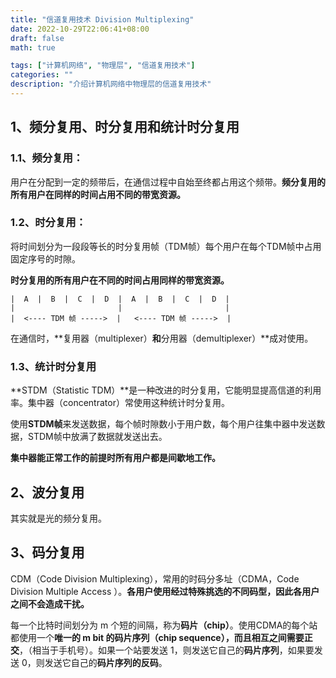 ```yaml
---
title: "信道复用技术 Division Multiplexing"
date: 2022-10-29T22:06:41+08:00
draft: false
math: true

tags: ["计算机网络", "物理层", "信道复用技术"]
categories: ""
description: "介绍计算机网络中物理层的信道复用技术"
---
```



## 1、频分复用、时分复用和统计时分复用

### 1.1、频分复用：

用户在分配到一定的频带后，在通信过程中自始至终都占用这个频带。**频分复用的所有用户在同样的时间占用不同的带宽资源。**

### 1.2、时分复用：

将时间划分为一段段等长的时分复用帧（TDM帧）每个用户在每个TDM帧中占用固定序号的时隙。

**时分复用的所有用户在不同的时间占用同样的带宽资源。**

```
|  A  |  B  |  C  |  D  |  A  |  B  |  C  |  D  |
|                       |                       |
|  <---- TDM 帧 ----->  |   <---- TDM 帧 ----->  |
```

在通信时，**复用器（multiplexer）**和**分用器（demultiplexer）**成对使用。

### 1.3、统计时分复用

**STDM（Statistic TDM）**是一种改进的时分复用，它能明显提高信道的利用率。集中器（concentrator）常使用这种统计时分复用。

使用**STDM帧**来发送数据，每个帧时隙数小于用户数，每个用户往集中器中发送数据，STDM帧中放满了数据就发送出去。

**集中器能正常工作的前提时所有用户都是间歇地工作。**

## 2、波分复用

其实就是光的频分复用。

## 3、码分复用

CDM（Code Division Multiplexing），常用的时码分多址（CDMA，Code Division Multiple Access ）。**各用户使用经过特殊挑选的不同码型，因此各用户之间不会造成干扰。**

每一个比特时间划分为 m 个短的间隔，称为**码片（chip）**。使用CDMA的每个站都使用一个**唯一的 m bit 的码片序列（chip sequence），而且相互之间需要正交**，（相当于手机号）。如果一个站要发送 1，则发送它自己的**码片序列**，如果要发送 0，则发送它自己的**码片序列的反码**。
